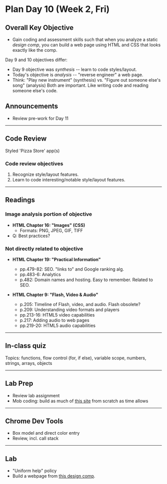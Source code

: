 # Plan Day 10 (Week 2, Fri)

## Overall Key Objective
- Gain coding and assessment skills such that when you analyze a static *design comp*, you can build a web page using HTML and CSS that looks exactly like the comp.

Day 9 and 10 objectives differ:
- Day 9 objective was *synthesis* -- learn to code styles/layout.
- Today's objective is *analysis* -- "reverse engineer" a web page.
- Think: "Play new instrument" (synthesis) vs. "Figure out someone else's song" (analysis)
Both are important. Like writing code and reading someone else's code.

## Announcements
- Review pre-work for Day 11

---
## Code Review
Styled 'Pizza Store' app(s)

### Code review objectives
1. Recognize style/layout features.
2. Learn to code interesting/notable style/layout features.

---
## Readings
### Image analysis portion of objective
- **HTML Chapter 16: "Images" (CSS)**
  - Formats: PNG, JPEG, GIF, TIFF
- Q: Best practices?

### Not directly related to objective
- **HTML Chapter 19: "Practical Information"**
  - pp.479-82: SEO. "links to" and Google ranking alg.
  - pp.483-6: Analytics
  - p.482: Domain names and hosting. Easy to remember. Related to SEO.

- **HTML Chapter 9: "Flash, Video & Audio"**
  - p.205: Timeline of Flash, video, and audio. Flash obsolete?
  - p.209: Understanding video formats and players
  - pp.213-16: HTML5 video capabilities
  - p.217: Adding audio to web pages
  - pp.219-20: HTML5 audio capabilities

---
## In-class quiz
Topics: functions, flow control (for, if else), variable scope, numbers, strings, arrays, objects
  
---
## Lab Prep
- Review lab assignment
- Mob coding: build as much of [this site](http://demo.woothemes.com/?name=petshop) from scratch as time allows

---
## Chrome Dev Tools
- Box model and direct color entry
- Review, incl. call stack

---
## Lab
- "Uniform help" policy
- Build a webpage from [this design comp](https://raw.githubusercontent.com/codefellows/portland-201d2/master/week-3/1-mon-lab/lab-assets/_0_PREVIEW.jpg).
